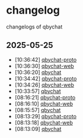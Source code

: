 # changelog
changelogs of qbychat
## 2025-05-25

- [10:36:42] [qbychat-proto](logs/2025-05-25/103642_qbychat-proto.md)
- [10:36:30] [qbychat-web](logs/2025-05-25/103630_qbychat-web.md)
- [10:36:20] [qbychat](logs/2025-05-25/103620_qbychat.md)
- [10:34:42] [qbychat-proto](logs/2025-05-25/103442_qbychat-proto.md)
- [10:34:26] [qbychat-web](logs/2025-05-25/103426_qbychat-web.md)
- [10:33:57] [qbychat](logs/2025-05-25/103357_qbychat.md)
- [08:16:21] [qbychat-proto](logs/2025-05-25/081621_qbychat-proto.md)
- [08:16:10] [qbychat-web](logs/2025-05-25/081610_qbychat-web.md)
- [08:15:57] [qbychat](logs/2025-05-25/081557_qbychat.md)
- [08:13:29] [qbychat-proto](logs/2025-05-25/081329_qbychat-proto.md)
- [08:13:18] [qbychat-web](logs/2025-05-25/081318_qbychat-web.md)
- [08:13:09] [qbychat](logs/2025-05-25/081309_qbychat.md)

